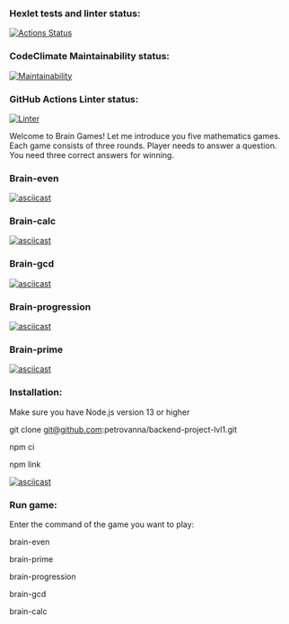 ### Hexlet tests and linter status:
[![Actions Status](https://github.com/petrovanna/backend-project-lvl1/workflows/hexlet-check/badge.svg)](https://github.com/petrovanna/backend-project-lvl1/actions)

### CodeClimate Maintainability status:
[![Maintainability](https://api.codeclimate.com/v1/badges/9815b59dacaa03280837/maintainability)](https://codeclimate.com/github/petrovanna/backend-project-lvl1/maintainability)

### GitHub Actions Linter status:
[![Linter](https://github.com/petrovanna/backend-project-lvl1/workflows/Linter/badge.svg)](https://github.com/petrovanna/backend-project-lvl1/actions/workflows/lint.yml)

Welcome to Brain Games! Let me introduce you five mathematics games.
Each game consists of three rounds. Player needs to answer a question.
You need three correct answers for winning. 

### Brain-even

[![asciicast](https://asciinema.org/a/zCXMEVtcO7fgeKQWOSkaqeIC6.svg)](https://asciinema.org/a/zCXMEVtcO7fgeKQWOSkaqeIC6)

### Brain-calc

[![asciicast](https://asciinema.org/a/l7ekDkUyAaAtaB6G2K3gH8pDA.svg)](https://asciinema.org/a/l7ekDkUyAaAtaB6G2K3gH8pDA)

### Brain-gcd

[![asciicast](https://asciinema.org/a/HpkpS5S57UCEY3BqH0uWPnGcm.svg)](https://asciinema.org/a/HpkpS5S57UCEY3BqH0uWPnGcm)

### Brain-progression

[![asciicast](https://asciinema.org/a/EXalZvVOHuv9tQghbGONmRhFY.svg)](https://asciinema.org/a/EXalZvVOHuv9tQghbGONmRhFY)

### Brain-prime

[![asciicast](https://asciinema.org/a/dCX3YAyp2LnnMbTGEsh1VjYsl.svg)](https://asciinema.org/a/dCX3YAyp2LnnMbTGEsh1VjYsl)

### Installation:

Make sure you have Node.js version 13 or higher

git clone git@github.com:petrovanna/backend-project-lvl1.git

npm ci

npm link

[![asciicast](https://asciinema.org/a/YMgRL7uYKPI1iCl4ddHlFAyjY.svg)](https://asciinema.org/a/YMgRL7uYKPI1iCl4ddHlFAyjY)

### Run game:

Enter the command of the game you want to play:

brain-even

brain-prime

brain-progression

brain-gcd

brain-calc


